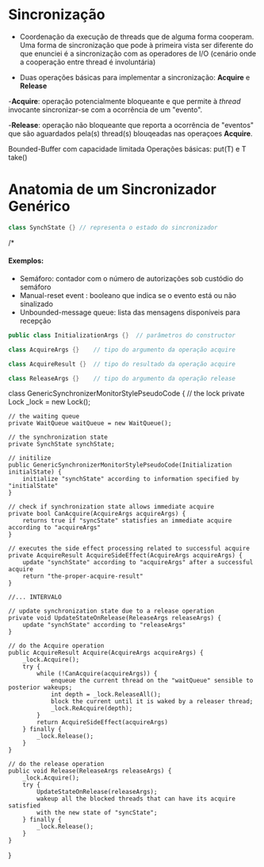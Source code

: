 # Sincronização

- Coordenação da execução de threads que de alguma forma cooperam.
  Uma forma de sincronização que pode à primeira vista ser diferente
  do que enunciei é a sincronização com as operadores de I/O (cenário
  onde a cooperação entre thread é involuntária)

- Duas operações básicas para implementar a sincronização: **Acquire** e
**Release**

-**Acquire**: operação potencialmente bloqueante e que permite à *thread*
  invocante sincronizar-se com a ocorrência de um "evento".
  
-**Release**: operação não bloqueante que reporta a ocorrência de "eventos"
  que são aguardados pela(s) thread(s) blouqeadas nas operaçoes **Acquire**.

  Bounded-Buffer com capacidade limitada
  Operações básicas: put(T) e T take()

# Anatomia de um Sincronizador Genérico
``` C#
class SynchState {}	// representa o estado do sincronizador
```
/*
#### Exemplos:
- Semáforo: contador com o número de autorizações sob custódio do semáforo
- Manual-reset event : booleano que indica se o evento está ou não sinalizado
- Unbounded-message queue: lista das mensagens disponíveis para recepção

``` C#
public class InitializationArgs {}	// parâmetros do constructor

class AcquireArgs {}	// tipo do argumento da operação acquire

class AcquireResult {}	// tipo do resultado da operação acquire

class ReleaseArgs {}	// tipo do argumento da operação release
```

class GenericSynchronizerMonitorStylePseudoCode {
	// the lock
	private Lock _lock = new Lock();
	
	// the waiting queue
	private WaitQueue waitQueue = new WaitQueue();
	
	// the synchronization state
	private SynchState synchState;
	
	// initilize
	public GenericSynchronizerMonitorStylePseudoCode(Initialization initialState) {
		initialize "synchState" according to information specified by "initialState"
	}
	
	// check if synchronization state allows immediate acquire
	private bool CanAcquire(AcquireArgs acquireArgs) {
		returns true if "syncState" statisfies an immediate acquire according to "acquireArgs"
	}
	
	// executes the side effect processing related to successful acquire
	private AcquireResult AcquireSideEffect(AcquireArgs acquireArgs) {
		update "synchState" according to "acquireArgs" after a successful acquire
		return "the-proper-acquire-result"
	}
	
	//... INTERVALO
	
	// update synchronization state due to a release operation
	private void UpdateStateOnRelease(ReleaseArgs releaseArgs) {
		update "synchState" according to "releaseArgs"
	}
	
	// do the Acquire operation
	public AcquireResult Acquire(AcquireArgs acquireArgs) {
		_lock.Acquire();
		try {
			while (!CanAcquire(acquireArgs)) {
				enqueue the current thread on the "waitQueue" sensible to posterior wakeups;
				int depth = _lock.ReleaseAll();
				block the current until it is waked by a releaser thread;
				_lock.ReAcquire(depth);
			}
			return AcquireSideEffect(acquireArgs)
		} finally {
			_lock.Release();
		}
	}
	
	// do the release operation
	public void Release(ReleaseArgs releaseArgs) {
		_lock.Acquire();
		try {
			UpdateStateOnRelease(releaseArgs);
			wakeup all the blocked threads that can have its acquire satisfied
			with the new state of "syncState";
		} finally {
			_lock.Release();
		}
	}
}





